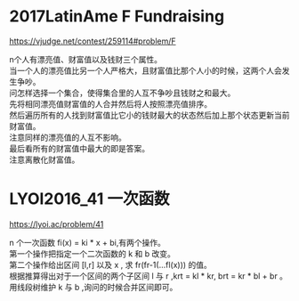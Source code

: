 # 2017LatinAme F Fundraising 
https://vjudge.net/contest/259114#problem/F

n个人有漂亮值、财富值以及钱财三个属性。  
当一个人的漂亮值比另一个人严格大，且财富值比那个人小的时候，这两个人会发生争吵。  
问怎样选择一个集合，使得集合里的人互不争吵且钱财之和最大。  
先将相同漂亮值财富值的人合并然后将人按照漂亮值排序。  
然后遍历所有的人找到财富值比它小的钱财最大的状态然后加上那个状态更新当前财富值。  
注意同样的漂亮值的人互不影响。  
最后看所有的财富值中最大的即是答案。  
注意离散化财富值。  

# LYOI2016_41 一次函数 
https://lyoi.ac/problem/41

n 个一次函数 fi(x) = ki * x + bi,有两个操作。  
第一个操作把指定一个二次函数的 k 和 b 改变。  
第二个操作给出区间 [l,r] 以及 x , 求 fr(fr-1(...fl(x))) 的值。  
根据推算得出对于一个区间的两个子区间 l 与 r ,krt = kl * kr, brt = kr * bl + br 。  
用线段树维护 k 与 b ,询问的时候合并区间即可。  
​​